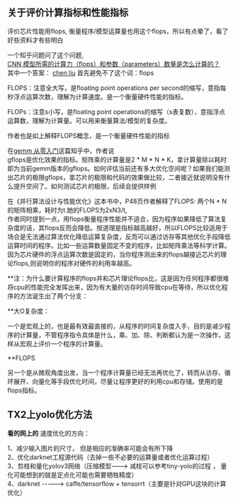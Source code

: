 ## 关于评价计算指标和性能指标

评价芯片性能用flops, 衡量程序/模型运算量也用这个flops，所以有点晕了，看了好些资料才有些明白  

一个知乎问题问了这个问题,   
[CNN 模型所需的计算力（flops）和参数（parameters）数量是怎么计算的？](https://www.zhihu.com/question/65305385)   
其中一个答案： 
[chen liu](https://www.zhihu.com/question/65305385/answer/451060549)
首先避免不了这个词：flops   

FLOPS：注意全大写，是floating point operations per second的缩写，意指每秒浮点运算次数，理解为计算速度。是一个衡量硬件性能的指标。   

FLOPs：注意s小写，是floating point operations的缩写（s表复数），意指浮点运算数，理解为计算量。可以用来衡量算法/模型的复杂度。   



作者也是如上解释FLOPS概念，是一个衡量硬件性能的指标

在[gemm 从零入门](https://zhuanlan.zhihu.com/p/65436463)这篇知乎中，作者说   
gflops是优化效果的指标。矩阵乘的计算量是2 * M * N * K，拿计算量除以耗时即为当前gemm版本的gflops。如何评估当前还有多大优化空间呢？如果我们能测出芯片的极限gflops，拿芯片的极限和代码的效果做比较，二者接近就说明没有什么提升空间了。如何测试芯片的极限，后续会提供样例

在《并行算法设计与性能优化》这本书中，P48页作者解释了FLOPS: 两个N * N的矩阵相乘，耗时为t.她的FLOPS为2xN3/t,  
作者同时提到一点，用flops衡量程序性能并不适合，因为程序如果降低了算法复杂度的话，其flops反而会降低。按道理是指标越高越好，所以FLOPS比较适用于场合是无法通过算法优化降低运算复杂度，反而可以通过访存等其他优化手段降低运算时间的程序。比如一些运算数量固定不变的程序，比如矩阵乘法等科学计算。因为芯片硬件的浮点运算次数是固定的，当你程序测出来的flops越接近芯片的理论flops,则说明你的程序对硬件的利用率越高。

**注：为什么要计算程序的flops并和芯片理论flops比，这是因为任何程序都很难将cpu的性能完全发挥出来，因为有大量的访存时间导致cpu在等待，所以优化程序的方法诞生出了两个分支：

**大O复杂度：  

一个是宏观上的，也是最有效最直接的，从程序的时间复杂度入手，目的是减少程序的计算量，不管程序指令具体是什么，乘、加、除、判断都认为是一次操作，这样从宏观上评价一个程序的计算量。    

**FLOPS 

另一个是从微观角度出发，当一个程序计算量已经无法再优化了，转而从访存、循环展开、向量化等手段优化时间，尽量让程序更好的利用cpu和存储。使用的是flops指标。

## TX2上yolo优化方法  

**看的网上的**
速度优化的方向：

1、减少输入图片的尺寸， 但是相应的准确率可能会有所下降  
2、优化darknet工程源代码（去掉一些不必要的运算量或者优化运算过程）  
3、剪枝和量化yolov3网络（压缩模型---> 减枝可以参考tiny-yolo的过程 ， 量化可能想到的就是定点化可能也需要牺牲精度）  
4、darknet -----> caffe/tensorflow + tensorrt（主要是针对GPU这块的计算优化）  

